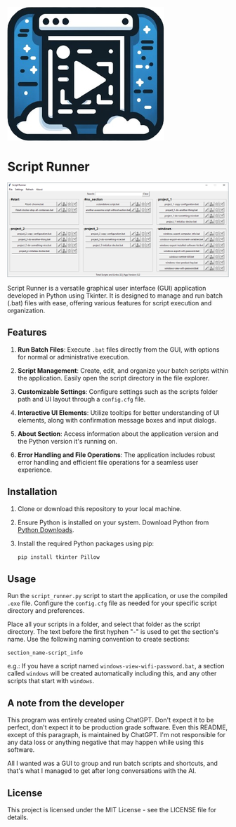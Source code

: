 ![image](res/img/icon.png)

# Script Runner

![image](screenshots/ScriptRunner.png)

Script Runner is a versatile graphical user interface (GUI) application developed in Python using Tkinter. It is designed to manage and run batch (.bat) files with ease, offering various features for script execution and organization.

## Features

1. **Run Batch Files**: Execute `.bat` files directly from the GUI, with options for normal or administrative execution.

2. **Script Management**: Create, edit, and organize your batch scripts within the application. Easily open the script directory in the file explorer.

3. **Customizable Settings**: Configure settings such as the scripts folder path and UI layout through a `config.cfg` file.

4. **Interactive UI Elements**: Utilize tooltips for better understanding of UI elements, along with confirmation message boxes and input dialogs.

5. **About Section**: Access information about the application version and the Python version it's running on.

6. **Error Handling and File Operations**: The application includes robust error handling and efficient file operations for a seamless user experience.

## Installation

1. Clone or download this repository to your local machine.

2. Ensure Python is installed on your system. Download Python from [Python Downloads](https://www.python.org/downloads/).

3. Install the required Python packages using pip:
   ```bash
   pip install tkinter Pillow
   ```

## Usage

Run the `script_runner.py` script to start the application, or use the compiled `.exe` file. Configure the `config.cfg` file as needed for your specific script directory and preferences.

Place all your scripts in a folder, and select that folder as the script directory. The text before the first hyphen "-" is used to get the section's name. Use the following naming convention to create sections: 

```
section_name-script_info
```

e.g.: If you have a script named `windows-view-wifi-password.bat`, a section called `windows` will be created automatically including this, and any other scripts that start with `windows`.

## A note from the developer

This program was entirely created using ChatGPT. Don't expect it to be perfect, don't expect it to be production grade software. Even this README, except of this paragraph, is maintained by ChatGPT. I'm not responsible for any data loss or anything negative that may happen while using this software.

All I wanted was a GUI to group and run batch scripts and shortcuts, and that's what I managed to get after long conversations with the AI.

## License

This project is licensed under the MIT License - see the LICENSE file for details.
